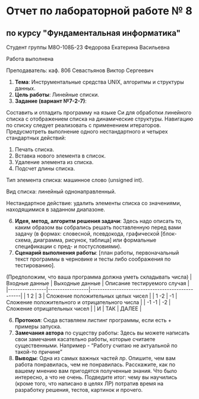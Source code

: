 # Отчет по лабораторной работе № 8
## по курсу "Фундаментальная информатика"

Студент группы М8О-108Б-23 Федорова Екатерина Васильевна

Работа выполнена 

Преподаватель: каф. 806 Севастьянов Виктор Сергеевич

1. **Тема**: Инструментальные средства UNIX, алгоритмы и структуры данных.
2. **Цель работы**: Линейные списки.
3. **Задание (вариант №7-2-7)**:

Составить и отладить программу на языке Си для обработки линейного списка с отображением списка на динамические структуры. Навигацию по списку следует реализовать с применением итераторов.
Предусмотреть выполнение одного нестандартного и четырех стандартных действий:
1. Печать списка.
2. Вставка нового элемента в список.
3. Удаление элемента из списка.
4. Подсчет длины списка.

Тип элемента списка: машинное слово (unsigned int).

Вид списка: линейный однонаправленный.

Нестандартное действие: удалить элементы списка со значениями, находящимися в заданном диапазоне.

6. **Идея, метод, алгоритм решения задачи**: Здесь надо описать то, каким образом вы собрались решать поставленную перед вами задачу (в формах: словесной, псевдокода, графической [блок-схема, диаграмма, рисунок, таблица] или формальные спецификации с пред- и постусловиями).
7. **Сценарий выполнения работы**: [план работы, первоначальный текст программы в черновике и тесты либо соображения по тестированию].

(Предположим, что ваша программа должна уметь складывать числа)
| Входные данные | Выходные данные | Описание тестируемого случая                    |
|----------------|-----------------|-------------------------------------------------|
| 1 2            | 3               | Сложение положительных целых чисел              |
| 1 -2           | -1              | Сложение положительного  и отрицательного числа |
| -1 -1          | -2              | Сложение отрицательных чисел                    |
| И              | ТАК             | ДАЛЕЕ                                           |

6. **Протокол**: Сюда вставляем листинг программы, если есть + примеры запуска.
7. **Замечания автора** по существу работы: Здесь вы можете написать свои замечания касательно работы, которые считаете существенными. Например - “Работу считаю не актуальной по такой-то причине”
8. **Выводы**: Одна из самых важных частей лр. Опишите,  чем вам работа понравилась, чем не понравилась. Расскажите, как по вашему мнению вам пригодятся полученные знания. Что было интересно, а что не очень. Подведите итог: чему вы научились (кроме того, что написано в целях ЛР)  потратив время на разработку решения, тестов, картинок и прочего.
